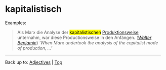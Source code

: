 # kapitalistisch

Examples:

> Als Marx die Analyse der <mark>kapitalistischen</mark> [Produktionsweise](../../../nouns/p/pr/Produktionsweise.md) unternahm, war diese Productionsweise in den Anfängen. (*[Walter Benjamin](../../../texts/WalterBenjamin/DasKunstWerk.md)*) *‘When Marx undertook the analysis of the capitalist mode of production, ...’*

----

Back up to: [Adjectives](../../index.md) | [Top](../../../index.md)
